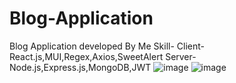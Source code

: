 # Blog-Application
Blog Application developed By Me 
Skill-
Client- React.js,MUI,Regex,Axios,SweetAlert
Server-Node.js,Express.js,MongoDB,JWT
![image](https://github.com/aman1272/Blog-Application/assets/96410236/344cf50f-c672-4082-95c4-76af0f519958)
![image](https://github.com/aman1272/Blog-Application/assets/96410236/fad7ef69-82f1-49c8-ab9a-f6c9625ad5d0)
